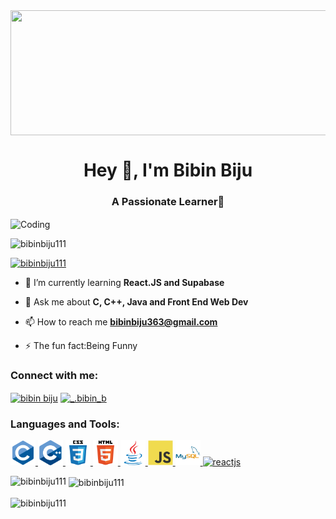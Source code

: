 <img align="top" width="1000px" height="200px" src="https://camo.githubusercontent.com/f1c0fc76d120f760664938edd8e1818f9d407b03f8ce7d306e12094d8853b6a0/687474703a2f2f692e696d6775722e636f6d2f6337476d414a662e706e67">

<h1 align="center">Hey 👋, I'm Bibin Biju</h1>
<h3 align="center">A Passionate Learner🤗</h3>
<img align="center" alt="Coding" width="300" src="https://media1.giphy.com/media/u2pmTWUi0MXjyrMaVj/giphy.gif?cid=790b7611b40dfc17acee1e51d49062b0fd919493feaf5149&rid=giphy.gif&ct=g">

<p align="left"> <img src="https://komarev.com/ghpvc/?username=bibinbiju111&label=Profile%20views&color=0e75b6&style=flat" alt="bibinbiju111" /> </p>

<p align="left"> <a href="https://github.com/ryo-ma/github-profile-trophy"><img src="https://github-profile-trophy.vercel.app/?username=bibinbiju111" alt="bibinbiju111" /></a> </p>

- 🌱 I’m currently learning **React.JS and Supabase**

- 💬 Ask me about **C, C++, Java and Front End Web Dev**

- 📫 How to reach me **bibinbiju363@gmail.com**

- ⚡ The fun fact:Being Funny

<h3 align="left">Connect with me:</h3>
<p align="left">
<a href="https://linkedin.com/in/bibin biju" target="blank"><img align="center" src="https://raw.githubusercontent.com/rahuldkjain/github-profile-readme-generator/master/src/images/icons/Social/linked-in-alt.svg" alt="bibin biju" height="30" width="40" /></a>
<a href="https://instagram.com/_.bibin_b" target="blank"><img align="center" src="https://raw.githubusercontent.com/rahuldkjain/github-profile-readme-generator/master/src/images/icons/Social/instagram.svg" alt="_.bibin_b" height="30" width="40" /></a>
</p>

<h3 align="left">Languages and Tools:</h3>
<p align="left"> <a href="https://www.cprogramming.com/" target="_blank" rel="noreferrer"> <img src="https://raw.githubusercontent.com/devicons/devicon/master/icons/c/c-original.svg" alt="c" width="40" height="40"/> </a> <a href="https://www.w3schools.com/cpp/" target="_blank" rel="noreferrer"> <img src="https://raw.githubusercontent.com/devicons/devicon/master/icons/cplusplus/cplusplus-original.svg" alt="cplusplus" width="40" height="40"/> </a> <a href="https://www.w3schools.com/css/" target="_blank" rel="noreferrer"> <img src="https://raw.githubusercontent.com/devicons/devicon/master/icons/css3/css3-original-wordmark.svg" alt="css3" width="40" height="40"/> </a> <a href="https://www.w3.org/html/" target="_blank" rel="noreferrer"> <img src="https://raw.githubusercontent.com/devicons/devicon/master/icons/html5/html5-original-wordmark.svg" alt="html5" width="40" height="40"/> </a> <a href="https://www.java.com" target="_blank" rel="noreferrer"> <img src="https://raw.githubusercontent.com/devicons/devicon/master/icons/java/java-original.svg" alt="java" width="40" height="40"/> </a> <a href="https://developer.mozilla.org/en-US/docs/Web/JavaScript" target="_blank" rel="noreferrer"> <img src="https://raw.githubusercontent.com/devicons/devicon/master/icons/javascript/javascript-original.svg" alt="javascript" width="40" height="40"/> </a> <a href="https://www.mysql.com/" target="_blank" rel="noreferrer"> <img src="https://raw.githubusercontent.com/devicons/devicon/master/icons/mysql/mysql-original-wordmark.svg" alt="mysql" width="40" height="40"/> </a>
<a href="https://react.dev/" target="_blank" rel="noreferrer"> <img src="https://icons8.com/icon/wPohyHO_qO1a/react" alt="reactjs" width="40" height="40"/> </a>
</p>

<p><img align="left" src="https://github-readme-stats.vercel.app/api/top-langs?username=bibinbiju111&show_icons=true&locale=en&layout=compact" alt="bibinbiju111" /></p>

<p>&nbsp;<img align="center" src="https://github-readme-stats.vercel.app/api?username=bibinbiju111&show_icons=true&locale=en" alt="bibinbiju111" /></p>

<p><img align="center" src="https://github-readme-streak-stats.herokuapp.com/?user=bibinbiju111&" alt="bibinbiju111" /></p>
